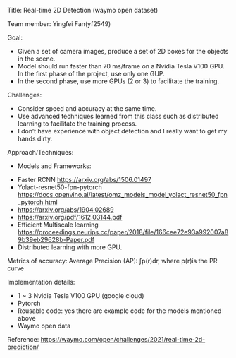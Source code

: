 Title: Real-time 2D Detection (waymo open dataset)

Team member: Yingfei Fan(yf2549)


Goal:
- Given a set of camera images, produce a set of 2D boxes for the objects in the scene. 
- Model should run faster than 70 ms/frame on a Nvidia Tesla V100 GPU. In the first phase of the project, use only one GUP. 
- In the second phase, use more GPUs (2 or 3) to facilitate the training.

Challenges:
- Consider speed and accuracy at the same time.
- Use advanced techniques learned from this class such as distributed learning to facilitate the training process.
- I don’t have experience with object detection and I really want to get my hands dirty. 

Approach/Techniques:
* Models and Frameworks:
- Faster RCNN https://arxiv.org/abs/1506.01497
- Yolact-resnet50-fpn-pytorch https://docs.openvino.ai/latest/omz_models_model_yolact_resnet50_fpn_pytorch.html
- https://arxiv.org/abs/1904.02689
- https://arxiv.org/pdf/1612.03144.pdf
- Efficient Multiscale learning https://proceedings.neurips.cc/paper/2018/file/166cee72e93a992007a89b39eb29628b-Paper.pdf
- Distributed learning with more GPU.

Metrics of accuracy: Average Precision (AP): ∫p(r)dr, where p(r)is the PR curve

Implementation details:
- 1 ~ 3 Nvidia Tesla V100 GPU (google cloud)
- Pytorch
- Reusable code: yes there are example code for the models mentioned above
- Waymo open data 

Reference:
https://waymo.com/open/challenges/2021/real-time-2d-prediction/

